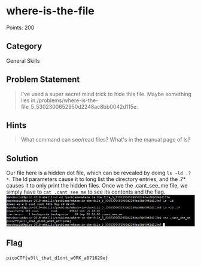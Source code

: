 # where-is-the-file
Points: 200
## Category
General Skills
## Problem Statement
> I've used a super secret mind trick to hide this file. Maybe something lies in /problems/where-is-the-file_5_5302300652950d2248ac8bb0042d115e.
## Hints
> What command can see/read files?
> What's in the manual page of ls?
## Solution
Our file here is a hidden dot file, which can be revealed by doing `ls -ld .?*`. The ld parameters cause it to long list the directory entries, and the .?* causes it to only print the hidden files. Once we the .cant_see_me file, we simply have to `cat .cant_see_me` to see its contents and the flag.
![Screenshot](screenshot.JPG)
## Flag
`picoCTF{w3ll_that_d1dnt_w0RK_a871629e}`